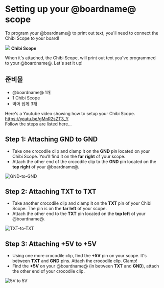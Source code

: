 # Setting up your @boardname@ scope

To program your @boardname@ to print out text, you'll need to connect the Chibi Scope to your board!

![](/static/chibi-setup/chibi-scope.jpg) **Chibi Scope**

When it's attached, the Chibi Scope, will print out text you've programmed to your @boardname@. Let's set it up!

## 준비물

* @boardname@ 1개 
* 1 Chibi Scope 
* 악어 집게 3개 

Here's a Youtube video showing how to setup your Chibi Scope. https://youtu.be/gMnR2sZT3_Y   
Follow the steps are listed here...

## Step 1: Attaching GND to GND

* Take one crocodile clip and clamp it on the **GND** pin located on your Chibi Scope. You'll find it on the **far right** of your scope. 
* Attach the other end of the crocodile clip to the **GND** pin located on the **top right** of your @boardname@. 

![GND-to-GND](/static/chibi-setup/gnd.jpg)

## Step 2: Attaching TXT to TXT

* Take another crocodile clip and clamp it on the **TXT** pin of your Chibi Scope. The pin is on the **far left** of your scope.
* Attach the other end to the **TXT** pin located on the **top left** of your @boardname@. 

![TXT-to-TXT](/static/chibi-setup/txt.jpg)

## Step 3: Attaching +5V to +5V

* Using one more crocodile clip, find the **+5V** pin on your scope. It's between **TXT** and **GND** pins. Attach the crocodile clip. Clamp!
* Find the **+5V** on your @boardname@ (in between **TXT** and **GND**), attach the other end of your crocodile clip. 

![5V to 5V](/static/chibi-setup/5V.jpg)